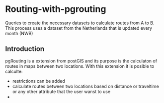 # Routing-with-pgrouting
Queries to create the necessary datasets to calculate routes from A to B.  This process uses a dataset from the Netherlands that is updated every month (NWB)

## Introduction
pgRouting is a extension from postGIS and its purpose is the calculaton of routes in maps between two locations. With this extension it is posible to calculte:
* restrictions can be added
* calculate routes between two locations based on distance or traveltime or any other attribute that the user wanst to use
* 
